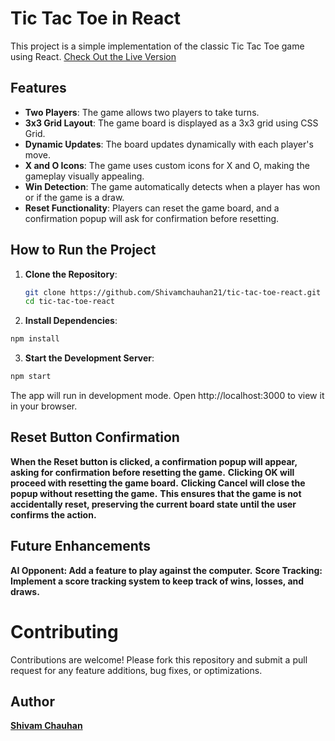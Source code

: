 # Tic Tac Toe in React

This project is a simple implementation of the classic Tic Tac Toe game using React.
[Check Out the Live Version](https://shivam-plays-tictactoe.netlify.app)

## Features

- **Two Players**: The game allows two players to take turns.
- **3x3 Grid Layout**: The game board is displayed as a 3x3 grid using CSS Grid.
- **Dynamic Updates**: The board updates dynamically with each player's move.
- **X and O Icons**: The game uses custom icons for X and O, making the gameplay visually appealing.
- **Win Detection**: The game automatically detects when a player has won or if the game is a draw.
- **Reset Functionality**: Players can reset the game board, and a confirmation popup will ask for confirmation before resetting.

## How to Run the Project

1. **Clone the Repository**:
   ```bash
   git clone https://github.com/Shivamchauhan21/tic-tac-toe-react.git
   cd tic-tac-toe-react
   ```

2. **Install Dependencies**:
```bash
npm install
 ```
3. **Start the Development Server**:
```bash
npm start
 ```
The app will run in development mode. Open http://localhost:3000 to view it in your browser.

## Reset Button Confirmation

**When the Reset button is clicked, a confirmation popup will appear, asking for confirmation before resetting the game.**
**Clicking OK will proceed with resetting the game board.**
**Clicking Cancel will close the popup without resetting the game.**
**This ensures that the game is not accidentally reset, preserving the current board state until the user confirms the action.**

## Future Enhancements

**AI Opponent: Add a feature to play against the computer.**
**Score Tracking: Implement a score tracking system to keep track of wins, losses, and draws.**

# Contributing

Contributions are welcome! Please fork this repository and submit a pull request for any feature additions, bug fixes, or optimizations.

## Author
**[Shivam Chauhan](https://www.linkedin.com/in/chauhan21shivam)**
